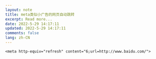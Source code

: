 ```yaml
---
layout: note
title: meta类似小广告的网页自动跳转
excerpt: Read more...
date: 2022-5-29 14:17:11
updated: 2022-5-29 14:17:11
comments: false
lang: zh-CN
---
```


`<meta http-equiv="refresh" content="6;url=http://www.baidu.com/">`
  